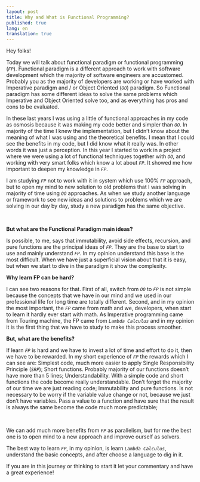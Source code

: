 ```yaml
---
layout: post
title: Why and What is Functional Programming? 
published: true
lang: en
translation: true
---
```


Hey folks!


Today we will talk about functional paradigm or functional programming (*`FP`*).
Functional paradigm is a different approach to work with software development which the majority of software engineers are accustomed. Probably you as the majority of developers are working or have worked with Imperative paradigm and / or Object Oriented (*`OO`*) paradigm. So Functional paradigm has some different ideas to solve the same problems which Imperative and Object Oriented solve too, and as everything has pros and cons to be evaluated.

<!--more-->

In these last years I was using a little of functional approaches in my code as osmosis because it was making my code better and simpler than *`OO`*. In majority of the time I knew the implementation, but I didn’t know about the meaning of what I was using and the theoretical benefits. I mean that I could see the benefits in my code, but I did know what it really was. In other words it was just a perception.
In this year I started to work in a project where we were using a lot of functional techniques together with *`OO`*, and working with very smart folks which know a lot about *`FP`*. It showed me how important to deepen my knowledge in *`FP`*.


I am studying *`FP`* not to work with it in system which use 100% *`FP`* approach, but to open my mind to new solution to old problems that I was solving in majority of time using *`OO`* approaches. As when we study another language or framework to see new ideas and solutions to problems which we are solving in our day by day, study a new paradigm has the same objective.

<br />

**But what are the Functional Paradigm main ideas?**

Is possible, to me, says that immutability, avoid side effects, recursion, and pure functions are the principal ideas of *`FP`*. They are the base to start to use and mainly understand *`FP`*. In my opinion understand this base is the most difficult. When we have just a superficial vision about that it is easy, but when we start to dive in the paradigm it show the complexity.


**Why learn FP can be hard?**

I can see two reasons for that. First of all, switch from *`OO`* to *`FP`* is not simple because the concepts that we have in our mind and we used in our professional life for long time are totally different. Second, and in my opinion the most important, the *`FP`* came from math and we, developers, when start to learn it hardly ever start with math. As Imperative programming came from Touring machine, the FP came from *`Lambda Calculus`* and in my opinion it is the first thing that we have to study to make this process smoother.


**But, what are the benefits?**

If learn *`FP`* is hard and we have to invest a lot of time and effort to do it, then we have to be rewarded. In my short experience of *`FP`* the rewards which I can see are:
Simplest code, much more easier to apply Single Responsibility Principle (*`SRP`*);
Short functions. Probably majority of our functions doesn’t have more than 5 lines;
Understandability. With a simple code and short functions the code become really understandable. Don’t forget the majority of our time we are just reading code;
Immutability and pure functions. Is not necessary to be worry if the variable value change or not, because we just don’t have variables. Pass a value to a function and have sure that the result is always the same become the code much more predictable;

<br />

We can add much more benefits from *`FP`* as parallelism, but for me the best one is to open mind to a new approach and improve ourself as solvers.


The best way to learn *`FP`*, in my opinion, is learn *`Lambda Calculus`*, understand the basic concepts, and after choose a language to dig in it.


If you are in this journey or thinking to start it let your commentary and have a great experience!
